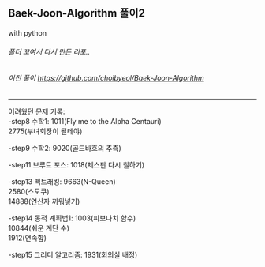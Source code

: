 ## Baek-Joon-Algorithm 풀이2
with python   
###### 폴더 꼬여서 다시 만든 리포..   
###### 이전 풀이 https://github.com/choibyeol/Baek-Joon-Algorithm   
----
어려웠던 문제 기록:   
-step8 수학1: 1011(Fly me to the Alpha Centauri)     
2775(부녀회장이 될테야)  

-step9 수학2: 9020(골드바흐의 추측)    

-step11 브루트 포스: 1018(체스판 다시 칠하기)     

-step13 백트래킹: 9663(N-Queen)   
2580(스도쿠)    
14888(연산자 끼워넣기)   

-step14 동적 계획법1: 1003(피보나치 함수)    
10844(쉬운 계단 수)   
1912(연속합)     
     
-step15 그리디 알고리즘: 1931(회의실 배정)    
